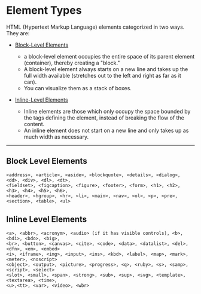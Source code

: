 # Element Types

HTML (Hypertext Markup Language) elements categorized in two ways.
They are:

- [Block-Level Elements](https://developer.mozilla.org/en-US/docs/Web/HTML/Block-level_elements)

  - a block-level element occupies the entire space of its parent element (container), thereby creating a "block."
  - A block-level element always starts on a new line and takes up the full width available (stretches out to the left and right as far as it can).
  - You can visualize them as a stack of boxes.

- [Inline-Level Elements](https://developer.mozilla.org/en-US/docs/Web/HTML/Inline_elements)

  - Inline elements are those which only occupy the space bounded by the tags defining the element, instead of breaking the flow of the content.
  - An inline element does not start on a new line and only takes up as much width as necessary.

---

## Block Level Elements

```
<address>, <article>, <aside>, <blockquote>, <details>, <dialog>, <dd>, <div>, <dl>, <dt>,
<fieldset>, <figcaption>, <figure>, <footer>, <form>, <h1>, <h2>, <h3>, <h4>, <h5>, <h6>,
<header>, <hgroup>, <hr>, <li>, <main>, <nav>, <ol>, <p>, <pre>, <section>, <table>, <ul>
```

## Inline Level Elements

```
<a>, <abbr>, <acronym>, <audio> (if it has visible controls), <b>, <bdi>, <bdo>, <big>,
<br>, <button>, <canvas>, <cite>, <code>, <data>, <datalist>, <del>, <dfn>, <em>, <embed>
<i>, <iframe>, <img>, <input>, <ins>, <kbd>, <label>, <map>, <mark>, <meter>, <noscript>
<object>, <output>, <picture>, <progress>, <q>, <ruby>, <s>, <samp>, <script>, <select>
<slot>, <small>, <span>, <strong>, <sub>, <sup>, <svg>, <template>, <textarea>, <time>,
<u>,<tt>, <var>, <video>, <wbr>
```
